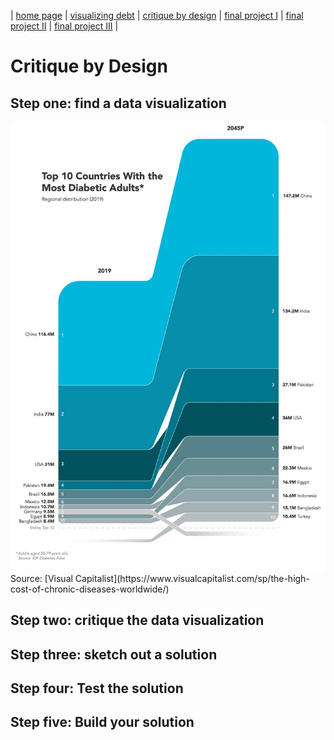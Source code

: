 | [home page](https://cmustudent.github.io/tswd-portfolio-templates/) | [visualizing debt](visualizing-government-debt) | [critique by design](critique-by-design) | [final project I](final-project-part-one) | [final project II](final-project-part-two) | [final project III](final-project-part-three) |

# Critique by Design
## Step one: find a data visualization
<img src="critiquebydesign.jpeg" width="700"/>
Source: [Visual Capitalist](https://www.visualcapitalist.com/sp/the-high-cost-of-chronic-diseases-worldwide/)

## Step two: critique the data visualization


## Step three: sketch out a solution

## Step four: Test the solution

## Step five: Build your solution
<div style="display: inline-block; width: 50%;">
    <div class="flourish-embed flourish-slope" data-src="visualisation/15077309"><script src="https://public.flourish.studio/resources/embed.js"></script></div>
</div>

<div style="display: inline-block; width: 50%;">
    <div class="flourish-embed flourish-chart" data-src="visualisation/15077155"><script src="https://public.flourish.studio/resources/embed.js"></script></div>
</div>
